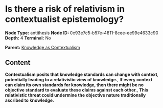 # Is there a risk of relativism in contextualist epistemology?

**Node Type:** antithesis
**Node ID:** 0c93e7c5-b57e-4811-8cee-ee99e4633c90
**Depth:** 4
**Terminal:** No

**Parent:** [Knowledge as Contextualism](knowledge-as-contextualism-synthesis-98d1787d-f33b-4a95-b2e8-91902f0e81be.md)

## Content

**Contextualism posits that knowledge standards can change with context, potentially leading to a relativistic view of knowledge.**, **If every context can claim its own standards for knowledge, then there might be no objective standard to evaluate these claims against each other.**, **This relativistic threat could undermine the objective nature traditionally ascribed to knowledge.**
